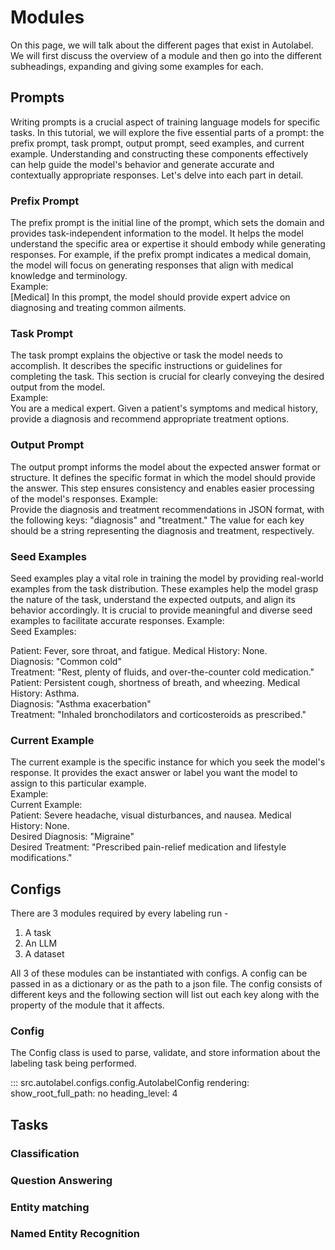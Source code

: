 # Modules

On this page, we will talk about the different pages that exist in Autolabel. We will first discuss the overview of a module and then go into the different subheadings, expanding and giving some examples for each.

## Prompts

Writing prompts is a crucial aspect of training language models for specific tasks. In this tutorial, we will explore the five essential parts of a prompt: the prefix prompt, task prompt, output prompt, seed examples, and current example. Understanding and constructing these components effectively can help guide the model's behavior and generate accurate and contextually appropriate responses. Let's delve into each part in detail.

### Prefix Prompt
The prefix prompt is the initial line of the prompt, which sets the domain and provides task-independent information to the model. It helps the model understand the specific area or expertise it should embody while generating responses. For example, if the prefix prompt indicates a medical domain, the model will focus on generating responses that align with medical knowledge and terminology.  
Example:  
[Medical] In this prompt, the model should provide expert advice on diagnosing and treating common ailments.

### Task Prompt
The task prompt explains the objective or task the model needs to accomplish. It describes the specific instructions or guidelines for completing the task. This section is crucial for clearly conveying the desired output from the model.  
Example:  
You are a medical expert. Given a patient's symptoms and medical history, provide a diagnosis and recommend appropriate treatment options.

### Output Prompt
The output prompt informs the model about the expected answer format or structure. It defines the specific format in which the model should provide the answer. This step ensures consistency and enables easier processing of the model's responses.
Example:  
Provide the diagnosis and treatment recommendations in JSON format, with the following keys: "diagnosis" and "treatment." The value for each key should be a string representing the diagnosis and treatment, respectively.

### Seed Examples
Seed examples play a vital role in training the model by providing real-world examples from the task distribution. These examples help the model grasp the nature of the task, understand the expected outputs, and align its behavior accordingly. It is crucial to provide meaningful and diverse seed examples to facilitate accurate responses.
Example:  
Seed Examples:  

Patient: Fever, sore throat, and fatigue. Medical History: None.  
Diagnosis: "Common cold"  
Treatment: "Rest, plenty of fluids, and over-the-counter cold medication."  
Patient: Persistent cough, shortness of breath, and wheezing. Medical History: Asthma.  
Diagnosis: "Asthma exacerbation"  
Treatment: "Inhaled bronchodilators and corticosteroids as prescribed."

### Current Example
The current example is the specific instance for which you seek the model's response. It provides the exact answer or label you want the model to assign to this particular example.  
Example:  
Current Example:  
Patient: Severe headache, visual disturbances, and nausea. Medical History: None.  
Desired Diagnosis: "Migraine"  
Desired Treatment: "Prescribed pain-relief medication and lifestyle modifications."  

## Configs

There are 3 modules required by every labeling run -
1. A task
2. An LLM
3. A dataset

All 3 of these modules can be instantiated with configs. A config can be passed in as a dictionary or as the path to a json file. The config consists of different keys and the following section will list out each key along with the property of the module that it affects.

### Config

The Config class is used to parse, validate, and store information about the labeling task being performed.

::: src.autolabel.configs.config.AutolabelConfig
    rendering:
        show_root_full_path: no
        heading_level: 4

## Tasks

### Classification
### Question Answering
### Entity matching
### Named Entity Recognition
